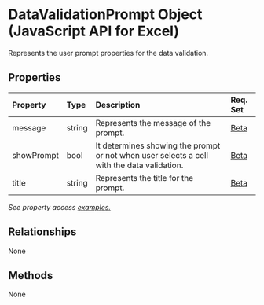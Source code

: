 # DataValidationPrompt Object (JavaScript API for Excel)

Represents the user prompt properties for the data validation.

## Properties

| Property	   | Type	|Description| Req. Set|
|:---------------|:--------|:----------|:----|
|message|string|Represents the message of the prompt.|[Beta](../requirement-sets/excel-api-requirement-sets.md)|
|showPrompt|bool|It determines showing the prompt or not when user selects a cell with the data validation.|[Beta](../requirement-sets/excel-api-requirement-sets.md)|
|title|string|Represents the title for the prompt.|[Beta](../requirement-sets/excel-api-requirement-sets.md)|

_See property access [examples.](#property-access-examples)_

## Relationships
None


## Methods
None

